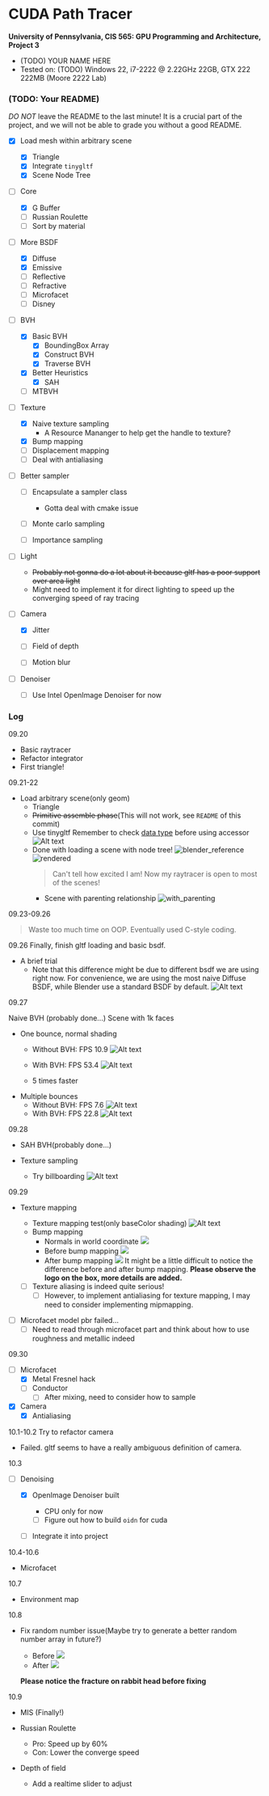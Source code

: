 CUDA Path Tracer
================

**University of Pennsylvania, CIS 565: GPU Programming and Architecture, Project 3**

* (TODO) YOUR NAME HERE
* Tested on: (TODO) Windows 22, i7-2222 @ 2.22GHz 22GB, GTX 222 222MB (Moore 2222 Lab)

### (TODO: Your README)

*DO NOT* leave the README to the last minute! It is a crucial part of the
project, and we will not be able to grade you without a good README.

- [x] Load mesh within arbitrary scene
    - [x] Triangle
    - [x] Integrate `tinygltf`
    - [x] Scene Node Tree

- [ ] Core
    - [x] G Buffer
    - [ ] Russian Roulette
    - [ ] Sort by material

- [ ] More BSDF
    - [x] Diffuse
    - [x] Emissive
    - [ ] Reflective
    - [ ] Refractive
    - [ ] Microfacet
    - [ ] Disney

- [ ] BVH
    - [x] Basic BVH
        - [x] BoundingBox Array
        - [x] Construct BVH
        - [x] Traverse BVH
    - [x] Better Heuristics
        - [x] SAH 
    - [ ] MTBVH

- [ ] Texture
    - [x] Naive texture sampling
        - A Resource Mananger to help get the handle to texture?
    - [x] Bump mapping
    - [ ] Displacement mapping
    - [ ] Deal with antialiasing

- [ ] Better sampler
    - [ ] Encapsulate a sampler class
        - Gotta deal with cmake issue
    - [ ] Monte carlo sampling
    - [ ] Importance sampling


- [ ] Light 
    - ~~Probably not gonna do a lot about it because gltf has a poor support over area light~~ 
    - Might need to implement it for direct lighting to speed up the converging speed of ray tracing

- [ ] Camera
    - [x] Jitter
    - [ ] Field of depth
    - [ ] Motion blur 


- [ ] Denoiser 
    - [ ] Use Intel OpenImage Denoiser for now


### Log
09.20
- Basic raytracer
- Refactor integrator
- First triangle!

09.21-22
- Load arbitrary scene(only geom)
    - Triangle
    - ~~Primitive assemble phase~~(This will not work, see `README` of this commit)
    - Use tinygltf
        Remember to check [data type]((https://registry.khronos.org/glTF/specs/2.0/glTF-2.0.html#accessor-data-types)) before using accessor
    ![Alt text](img/accessor_data_types.png)
    - Done with loading a scene with node tree!
            ![blender_reference](img/blender_reference.png)
            ![rendered](img/first_scene.png)
        > Can't tell how excited I am! Now my raytracer is open to most of the scenes!
        - Scene with parenting relationship
            ![with_parenting](img/scene_with_parenting.png)

09.23-09.26
> Waste too much time on OOP. Eventually used C-style coding.

09.26
Finally, finish gltf loading and basic bsdf.

- A brief trial
    - Note that this difference might be due to different bsdf we are using right now. For convenience, we are using the most naive Diffuse BSDF, while Blender use a standard BSDF by default.
![Alt text](img/first_trial_glb_scene.png)


09.27

Naive BVH (probably done...)
Scene with 1k faces
- One bounce, normal shading
    - Without BVH: FPS 10.9
    ![Alt text](img/normal_shading_without_bvh.png)

    - With BVH: FPS 53.4
    ![Alt text](img/normal_shading_with_bvh.png)
    - 5 times faster
- Multiple bounces
    - Without BVH: FPS 7.6
        ![Alt text](img/multiple_bounces_without_bvh.png)
    - With BVH: FPS 22.8
        ![Alt text](img/multiple_bounces_with_bvh.png)


09.28

- SAH BVH(probably done...)

- Texture sampling
    - Try billboarding
    ![Alt text](img/billboarding.png)

09.29

- Texture mapping
    - Texture mapping test(only baseColor shading)
    ![Alt text](img/texture_mapping_test.png)
    - Bump mapping
        - Normals in world coordinate
    ![](img/bump_mapping_world_coord.png)
        - Before bump mapping
    ![](img/bump_mapping_before_annotated.png)
        - After bump mapping
    ![](img/bump_mapping_after_annotated.png)
    It might be a little difficult to notice the difference before and after bump mapping. **Please observe the logo on the box, more details are added.**


    - [ ] Texture aliasing is indeed quite serious!
        - [ ] However, to implement antialiasing for texture mapping, I may need to consider implementing mipmapping. 

- [ ] Microfacet model pbr failed...
    - [ ] Need to read through microfacet part and think about how to use roughness and metallic indeed

09.30

- [ ] Microfacet
    - [x] Metal Fresnel hack
    - [ ] Conductor
        - [ ] After mixing, need to consider how to sample
- [x] Camera 
    - [x] Antialiasing

10.1-10.2
Try to refactor camera
- Failed. gltf seems to have a really ambiguous definition of camera.

10.3
- [ ] Denoising
    - [x] OpenImage Denoiser built
        - CPU only for now
        - [ ] Figure out how to build `oidn` for cuda
    - [ ] Integrate it into project


10.4-10.6

- Microfacet

10.7 

- Environment map

10.8

- Fix random number issue(Maybe try to generate a better random number array in future?)
    - Before
![](img/before_fixing_random_number_issue.png)
    - After
![](img/after_fixing_random_number_issue.png)

    **Please notice the fracture on rabbit head before fixing**

10.9
- MIS (Finally!)

- Russian Roulette 
    - Pro: Speed up by 60%
    - Con: Lower the converge speed


- Depth of field
    - Add a realtime slider to adjust
